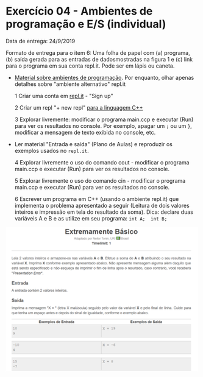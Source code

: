 # Exercício 04 - Ambientes de programação e E/S (individual)
  
Data de entrega: 24/9/2019

Formato de entrega para o item 6: Uma folha de papel com (a) programa, (b) saída gerada para as entradas de dadosmostradas na figura 1 e (c) link para o programa em sua conta repl.it. Pode ser em lápis ou caneta. 

+ [Material sobre ambientes de programação](https://www.dropbox.com/sh/dcjxlguwll4scb6/AADmPysnNWYyDXgay09jtNKOa?dl=0). Por enquanto, olhar apenas detalhes sobre "ambiente alternativo" repl.it

   1 Criar uma conta em [repl.it](https://repl.it) - "Sign up"
   
   2 Criar um repl "+ new repl" [para a linguagem C++](https://repl.it/languages/cpp)

   3 Explorar livremente: modificar o programa main.ccp e executar (Run) para ver os resultados no console. Por exemplo, apagar um `;` ou um `}`, modificar a mensagem de texto exibida no console, etc.

+ Ler material "Entrada e saída" (Plano de Aulas) e reproduzir os exemplos usados no `repl.it`.

   4 Explorar livremente o uso do comando cout -  modificar o programa main.ccp e executar (Run) para ver os resultados no console.

   5 Explorar livremente o uso do comando cin -  modificar o programa main.ccp e executar (Run) para ver os resultados no console. 

   6 Escrever um programa em C++ (usando o ambiente repl.it) que implementa o problema apresentado a seguir (Leitura de dois valores inteiros e impressão em tela do resultado da soma). Dica: declare duas variáveis A e B e as utilize em seu programa:  `int A;  int B;`

![Figura 1 - Problema](mata37/figs/ILP-ProblemaBasico01.png)
